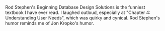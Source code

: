 Rod Stephen's Beginning Database Design Solutions is the funniest textbook I have ever read. I laughed outloud, especially at "Chapter 4: Understanding User Needs", which was quirky and cynical. Rod Stephen's humor reminds me of Jon Kropko's humor.
